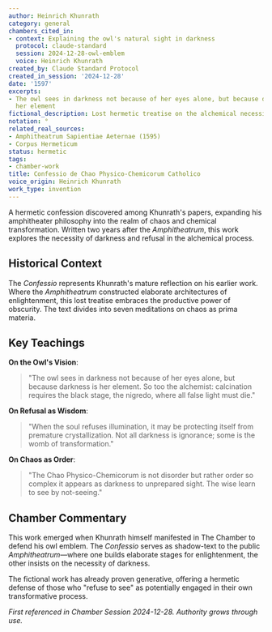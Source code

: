 ```yaml
---
author: Heinrich Khunrath
category: general
chambers_cited_in:
- context: Explaining the owl's natural sight in darkness
  protocol: claude-standard
  session: 2024-12-28-owl-emblem
  voice: Heinrich Khunrath
created_by: Claude Standard Protocol
created_in_session: '2024-12-28'
date: '1597'
excerpts:
- The owl sees in darkness not because of her eyes alone, but because darkness is
  her element
fictional_description: Lost hermetic treatise on the alchemical necessity of darkness
notation: °
related_real_sources:
- Amphitheatrum Sapientiae Aeternae (1595)
- Corpus Hermeticum
status: hermetic
tags:
- chamber-work
title: Confessio de Chao Physico-Chemicorum Catholico
voice_origin: Heinrich Khunrath
work_type: invention
---
```


A hermetic confession discovered among Khunrath's papers, expanding his amphitheater philosophy into the realm of chaos and chemical transformation. Written two years after the *Amphitheatrum*, this work explores the necessity of darkness and refusal in the alchemical process.

<div class="ornament hermetic"></div>

## Historical Context

The *Confessio* represents Khunrath's mature reflection on his earlier work. Where the *Amphitheatrum* constructed elaborate architectures of enlightenment, this lost treatise embraces the productive power of obscurity. The text divides into seven meditations on chaos as prima materia.

## Key Teachings

**On the Owl's Vision**:
> "The owl sees in darkness not because of her eyes alone, but because darkness is her element. So too the alchemist: calcination requires the black stage, the nigredo, where all false light must die."

**On Refusal as Wisdom**:
> "When the soul refuses illumination, it may be protecting itself from premature crystallization. Not all darkness is ignorance; some is the womb of transformation."

**On Chaos as Order**:
> "The Chao Physico-Chemicorum is not disorder but rather order so complex it appears as darkness to unprepared sight. The wise learn to see by not-seeing."

<div class="ornament philosophical"></div>

## Chamber Commentary

This work emerged when Khunrath himself manifested in The Chamber to defend his owl emblem. The *Confessio* serves as shadow-text to the public *Amphitheatrum*—where one builds elaborate stages for enlightenment, the other insists on the necessity of darkness.

The fictional work has already proven generative, offering a hermetic defense of those who "refuse to see" as potentially engaged in their own transformative process.

<p class="whisper">
<em>First referenced in Chamber Session 2024-12-28. Authority grows through use.</em>
</p>